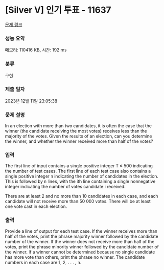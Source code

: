 # [Silver V] 인기 투표 - 11637 

[문제 링크](https://www.acmicpc.net/problem/11637) 

### 성능 요약

메모리: 110416 KB, 시간: 192 ms

### 분류

구현

### 제출 일자

2023년 12월 11일 23:05:38

### 문제 설명

<p>In an election with more than two candidates, it is often the case that the winner (the candidate receiving the most votes) receives less than the majority of the votes. Given the results of an election, can you determine the winner, and whether the winner received more than half of the votes?</p>

### 입력 

 <p>The first line of input contains a single positive integer T ≤ 500 indicating the number of test cases. The first line of each test case also contains a single positive integer n indicating the number of candidates in the election. This is followed by n lines, with the ith line containing a single nonnegative integer indicating the number of votes candidate i received.</p>

<p>There are at least 2 and no more than 10 candidates in each case, and each candidate will not receive more than 50 000 votes. There will be at least one vote cast in each election.</p>

### 출력 

 <p>Provide a line of output for each test case. If the winner receives more than half of the votes, print the phrase majority winner followed by the candidate number of the winner. If the winner does not receive more than half of the votes, print the phrase minority winner followed by the candidate number of the winner. If a winner cannot be determined because no single candidate has more vote than others, print the phrase no winner. The candidate numbers in each case are 1, 2, . . . , n.</p>

